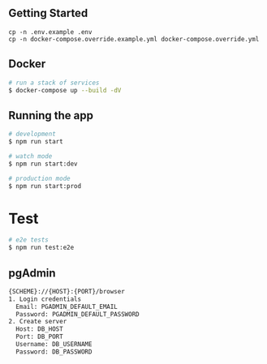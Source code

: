 ## Getting Started

```
cp -n .env.example .env
cp -n docker-compose.override.example.yml docker-compose.override.yml
```

## Docker

```bash
# run a stack of services
$ docker-compose up --build -dV
```

## Running the app

```bash
# development
$ npm run start

# watch mode
$ npm run start:dev

# production mode
$ npm run start:prod
```

# Test

```bash
# e2e tests
$ npm run test:e2e
```

## pgAdmin

```bash
{SCHEME}://{HOST}:{PORT}/browser
1. Login credentials
  Email: PGADMIN_DEFAULT_EMAIL
  Password: PGADMIN_DEFAULT_PASSWORD
2. Create server
  Host: DB_HOST
  Port: DB_PORT
  Username: DB_USERNAME
  Password: DB_PASSWORD
```
